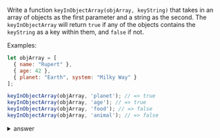
Write a function `keyInObjectArray(objArray, keyString)` that takes in an array of 
objects as the first parameter and a string as the second. The `keyInObjectArray` 
will return `true` if any of the objects contains the `keyString` as a key within them, and 
`false` if not.


Examples:

```js
let objArray = [
  { name: "Rupert" },
  { age: 42 },
  { planet: "Earth", system: "Milky Way" }
];

keyInObjectArray(objArray, 'planet'); // => true
keyInObjectArray(objArray, 'age'); // => true
keyInObjectArray(objArray, 'food'); // => false
keyInObjectArray(objArray, 'animal'); // => false
```


<details>

  <summary>answer</summary>

  ```js

function keyInObjectArray(objArray, keyString) {
  /*
  1. create an empty array
  1.iteratte through objArray
    a. create a variable eachObj
    b. if keyString is not in eachObj, false
  */
  for (let i=0;i<objArray.length;i++) {
    let eachObj = objArray[i];
    if (keyString in eachObj) {
      return true;
    }
  }
  return false;
}
  ```
</details>
